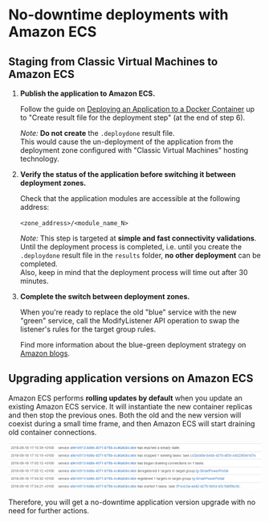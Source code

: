 # No-downtime deployments with Amazon ECS

## Staging from Classic Virtual Machines to Amazon ECS

1. **Publish the application to Amazon ECS.**

    Follow the guide on [Deploying an Application to a Docker Container](<https://success.outsystems.com/Documentation/11/Managing_the_Applications_Lifecycle/Deploying_to_Containers/Running_Your_Application_in_a_Container/Deploying_an_Application_to_a_Docker_Container>) up to "Create result file for the deployment step" (at the end of step 6).

    <div class="info" markdown="1">

    _Note:_ **Do not create** the `.deploydone` result file.  
    This would cause the un-deployment of the application from the deployment zone configured with "Classic Virtual Machines" hosting technology.
    
    </div>

1. **Verify the status of the application before switching it between deployment zones.**

    Check that the application modules are accessible at the following address:

    `<zone_address>/<module_name_N>`

    <div class="info" markdown="1">
    
    _Note:_ This step is targeted at **simple and fast connectivity validations**. Until the deployment process is completed, i.e. until you create the `.deploydone` result file in the `results` folder, **no other deployment** can be completed.  
    Also, keep in mind that the deployment process will time out after 30 minutes. 
    
    </div>

1.  **Complete the switch between deployment zones.**

    When you're ready to replace the old "blue" service with the new "green" service, call the ModifyListener API operation to swap the listener's rules for the target group rules.

    Find more information about the blue-green deployment strategy on [Amazon blogs](<https://aws.amazon.com/pt/blogs/compute/bluegreen-deployments-with-amazon-ecs/>).

## Upgrading application versions on Amazon ECS

Amazon ECS performs **rolling updates by default** when you update an existing Amazon ECS service. It will instantiate the new container replicas and then stop the previous ones. Both the old and the new version will coexist during a small time frame, and then Amazon ECS will start draining old container connections.

![Amazon No Downtime](images/ecs-nodowntime.png)

Therefore, you will get a no-downtime application version upgrade with no need for further actions.
